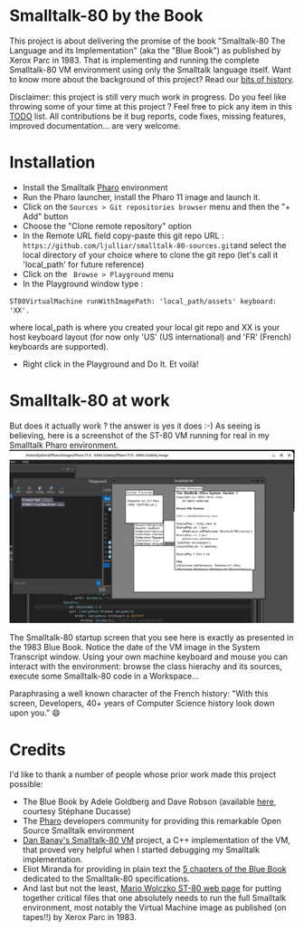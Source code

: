 # Smalltalk-80 by the Book

This project is about delivering the promise of the book "Smalltalk-80 The Language and its Implementation" (aka the "Blue Book") as published by Xerox Parc in 1983. That is implementing and running the complete Smalltalk-80 VM environment using only the Smalltalk language itself. Want to know more about the background of this project? Read our [bits of history](doc/History.md).

Disclaimer: this project is still very much work in progress.  Do you feel like throwing some of your time at this project ? Feel free to pick any item in this [TODO](doc/TODO.md) list. All contributions be it bug reports, code fixes, missing features, improved documentation... are very welcome.

# Installation
* Install the Smalltalk [Pharo](https://www.pharo.org/) environment
* Run the Pharo launcher, install the Pharo 11 image and launch it.
* Click on the `Sources > Git repositories browser` menu and then the "+ Add" button
* Choose the "Clone remote repository" option
* In the Remote URL field  copy-paste this git repo URL  : `https://github.com/ljulliar/smalltalk-80-sources.git`and select the local directory of your choice where to clone the git repo (let's call it 'local_path' for future reference)
* Click on the ` Browse > Playground` menu
* In the Playground window type :
```
ST80VirtualMachine runWithImagePath: 'local_path/assets' keyboard: 'XX'.
```
where local_path is where you created your local git repo and XX is your host keyboard layout (for now only 'US' (US international) and 'FR' (French) keyboards are supported).  
* Right click in the Playground and Do It. Et voilà! 

# Smalltalk-80 at work
But does it actually work ? the answer is yes it does :-) As seeing is believing, here is a screenshot of the ST-80 VM running for real in my Smalltalk Pharo environment. 
![Screenshot of the ST-80 VM startup screen ) ](images/ST80-startup-screen.png)

The Smalltalk-80 startup screen that you see here is exactly as presented in the 1983 Blue Book. Notice the date of the VM image in the System Transcript window. Using your own machine keyboard and mouse you can interact with the environment: browse the class hierachy and its sources, execute some Smalltalk-80 code in a Workspace...

Paraphrasing a well known character of the French history: "With this screen, Developers, 40+ years of Computer Science history look down upon you.” :smile:

# Credits
I'd like to thank a number of people whose prior work made this project possible:
* The Blue Book by Adele Goldberg and Dave Robson (available [here](http://stephane.ducasse.free.fr/FreeBooks/BlueBook/Bluebook.pdf), courtesy Stéphane Ducasse)
* The [Pharo](https://www.pharo.org/) developers community for providing this remarkable Open Source Smalltalk environment
* [Dan Banay's Smalltalk-80 VM](https://github.com/dbanay/Smalltalk) project, a C++ implementation of the VM, that proved very helpful when I started debugging my Smalltalk implementation.
* Eliot Miranda for providing in plain text the [5 chapters of the Blue Book](http://www.mirandabanda.org/bluebook/bluebook_imp_toc.html) dedicated to the Smalltalk-80 specifications.
* And last but not the least, [Mario Wolczko ST-80 web page](http://www.wolczko.com/st80/) for putting together critical files that one absolutely needs to run the full Smalltalk environment, most notably the Virtual Machine image as published (on tapes!!) by Xerox Parc in 1983.
